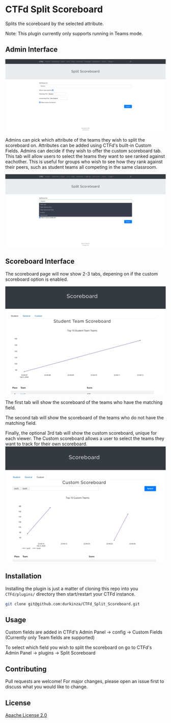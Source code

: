 # CTFd Split Scoreboard

Splits the scoreboard by the selected attribute.

Note: This plugin currently only supports running in Teams mode.


## Admin Interface

![Admins split scoreboard interface](imgs/Admin-page.png)

Admins can pick which attribute of the teams they wish to split the scoreboard on. Attributes can be added using CTFd's built-in Custom Fields.
Admins can decide if they wish to offer the custom scoreboard tab. This tab will allow users to select the teams they want to see ranked against eachother. This is useful for groups who wish to see how they rank against their peers, such as student teams all competing in the same classroom. 

![Options available](imgs/Options.png)




## Scoreboard Interface

The scoreboard page will now show 2-3 tabs, depening on if the custom scoreboard option is enabled.

![Score board](imgs/Scoreboard.png)

The first tab will show the scoreboard of the teams who have the matching field.

The second tab will show the scoreboard of the teams who do not have the matching field.

Finally, the optional 3rd tab will show the custom scoreboard, unique for each viewer.
The Custom scoreboard allows a user to select the teams they want to track for their own scoreboard.
![Custom scoreboard](imgs/Customboard.png)




## Installation

Installing the plugin is just a matter of cloning this repo into you `CTFd/plugins/` directory 
then start/restart your CTFd instance.

```sh
git clone git@github.com:durkinza/CTFd_Split_Scoreboard.git
```




## Usage

Custom fields are added in CTFd's Admin Panel -> config -> Custom Fields
(Currently only Team fields are supported)

To select which field you wish to split the scoreboard on go to
CTFd's Admin Panel -> plugins -> Split Scoreboard 




## Contributing
Pull requests are welcome! For major changes, please open an issue first to discuss what you would like to change.




## License
[Apache License 2.0](https://choosealicense.com/licenses/apache-2.0/)
